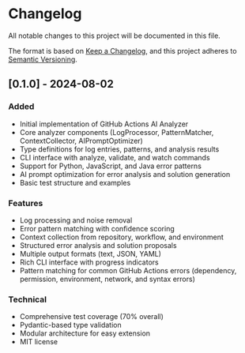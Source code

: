 # Changelog

All notable changes to this project will be documented in this file.

The format is based on [Keep a Changelog](https://keepachangelog.com/en/1.0.0/),
and this project adheres to [Semantic Versioning](https://semver.org/spec/v2.0.0.html).

## [0.1.0] - 2024-08-02

### Added
- Initial implementation of GitHub Actions AI Analyzer
- Core analyzer components (LogProcessor, PatternMatcher, ContextCollector, AIPromptOptimizer)
- Type definitions for log entries, patterns, and analysis results
- CLI interface with analyze, validate, and watch commands
- Support for Python, JavaScript, and Java error patterns
- AI prompt optimization for error analysis and solution generation
- Basic test structure and examples

### Features
- Log processing and noise removal
- Error pattern matching with confidence scoring
- Context collection from repository, workflow, and environment
- Structured error analysis and solution proposals
- Multiple output formats (text, JSON, YAML)
- Rich CLI interface with progress indicators
- Pattern matching for common GitHub Actions errors (dependency, permission, environment, network, and syntax errors)

### Technical
- Comprehensive test coverage (70% overall)
- Pydantic-based type validation
- Modular architecture for easy extension
- MIT license 
